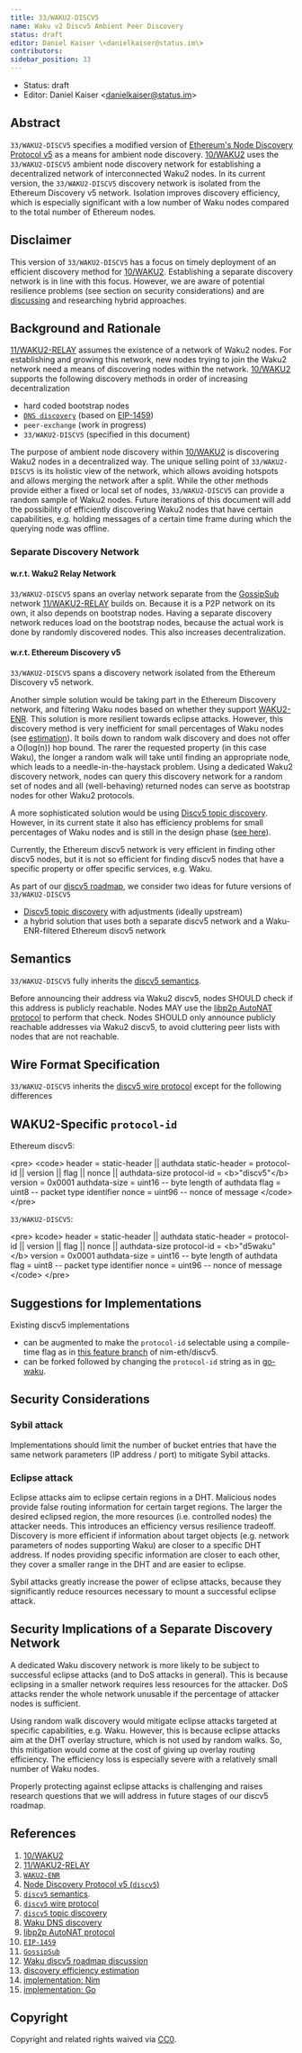 ```yaml
---
title: 33/WAKU2-DISCV5
name: Waku v2 Discv5 Ambient Peer Discovery
status: draft
editor: Daniel Kaiser \<danielkaiser@status.im\>
contributors:
sidebar_position: 33
---
```

- Status: draft
- Editor: Daniel Kaiser \<danielkaiser@status.im\>

## Abstract

`33/WAKU2-DISCV5` specifies a modified version of [Ethereum's Node Discovery Protocol v5](https://github.com/ethereum/devp2p/blob/master/discv5/discv5.md) as a means for ambient node discovery.
[10/WAKU2](../10/waku2.md) uses the `33/WAKU2-DISCV5` ambient node discovery network for establishing a decentralized network of interconnected Waku2 nodes.
In its current version, the `33/WAKU2-DISCV5` discovery network is isolated from the Ethereum Discovery v5 network.
Isolation improves discovery efficiency, which is especially significant with a low number of Waku nodes compared to the total number of Ethereum nodes.

## Disclaimer

This version of `33/WAKU2-DISCV5` has a focus on timely deployment of an efficient discovery method for [10/WAKU2](../10/waku2.md).
Establishing a separate discovery network is in line with this focus.
However, we are aware of potential resilience problems (see section on security considerations) and are [discussing](https://forum.vac.dev/t/waku-v2-discv5-roadmap-discussion/121/8)
and researching hybrid approaches.


## Background and Rationale

[11/WAKU2-RELAY](../11/relay.md) assumes the existence of a network of Waku2 nodes.
For establishing and growing this network, new nodes trying to join the Waku2 network need a means of discovering nodes within the network.
[10/WAKU2](../10/waku2.md) supports the following discovery methods in order of increasing decentralization

* hard coded bootstrap nodes
* [`DNS discovery`](https://rfc.vac.dev/spec/10/#discovery-domain) (based on [EIP-1459](https://eips.ethereum.org/EIPS/eip-1459))
* `peer-exchange` (work in progress)
* `33/WAKU2-DISCV5` (specified in this document)

The purpose of ambient node discovery within [10/WAKU2](../10/waku2.md) is discovering Waku2 nodes in a decentralized way.
The unique selling point of `33/WAKU2-DISCV5` is its holistic view of the network, which allows avoiding hotspots and allows merging the network after a split.
While the other methods provide either a fixed or local set of nodes, `33/WAKU2-DISCV5` can provide a random sample of Waku2 nodes.
Future iterations of this document will add the possibility of efficiently discovering Waku2 nodes that have certain capabilities, e.g. holding messages of a certain time frame during which the querying node was offline.

### Separate Discovery Network

#### w.r.t. Waku2 Relay Network

`33/WAKU2-DISCV5` spans an overlay network separate from the [GossipSub](https://github.com/libp2p/specs/blob/master/pubsub/gossipsub/README.md) network [11/WAKU2-RELAY](../11/relay.md) builds on.
Because it is a P2P network on its own, it also depends on bootstrap nodes.
Having a separate discovery network reduces load on the bootstrap nodes, because the actual work is done by randomly discovered nodes.
This also increases decentralization.


#### w.r.t. Ethereum Discovery v5

`33/WAKU2-DISCV5` spans a discovery network isolated from the Ethereum Discovery v5 network.

Another simple solution would be taking part in the Ethereum Discovery network, and filtering Waku nodes based on whether they support [WAKU2-ENR](https://github.com/waku-org/specs/blob/waku-RFC/standards/core/enr.md).
This solution is more resilient towards eclipse attacks.
However, this discovery method is very inefficient for small percentages of Waku nodes (see [estimation](https://forum.vac.dev/t/waku-v2-discv5-roadmap-discussion/121/8)).
It boils down to random walk discovery and does not offer a O(log(n)) hop bound.
The rarer the requested property (in this case Waku), the longer a random walk will take until finding an appropriate node, which leads to a needle-in-the-haystack problem.
Using a dedicated Waku2 discovery network, nodes can query this discovery network for a random set of nodes
and all (well-behaving) returned nodes can serve as bootstrap nodes for other Waku2 protocols.

A more sophisticated solution would be using [Discv5 topic discovery](https://github.com/ethereum/devp2p/blob/master/discv5/discv5-theory.md#topic-advertisement).
However, in its current state it also has efficiency problems for small percentages of Waku nodes and is still in the design phase ([see here](https://github.com/ethereum/devp2p/issues/199)).

Currently, the Ethereum discv5 network is very efficient in finding other discv5 nodes,
but it is not so efficient for finding discv5 nodes that have a specific property or offer specific services, e.g. Waku.

As part of our [discv5 roadmap](https://forum.vac.dev/t/waku-v2-discv5-roadmap-discussion/121), we consider two ideas for future versions of `33/WAKU2-DISCV5`

* [Discv5 topic discovery](https://github.com/ethereum/devp2p/blob/master/discv5/discv5-theory.md#topic-advertisement) with adjustments (ideally upstream)
* a hybrid solution that uses both a separate discv5 network and a Waku-ENR-filtered Ethereum discv5 network

## Semantics

`33/WAKU2-DISCV5` fully inherits the [discv5 semantics](https://github.com/ethereum/devp2p/blob/master/discv5/discv5-theory.md).

Before announcing their address via Waku2 discv5, nodes SHOULD check if this address is publicly reachable.
Nodes MAY use the [libp2p AutoNAT protocol](https://github.com/libp2p/specs/blob/master/autonat/README.md) to perform that check.
Nodes SHOULD only announce publicly reachable addresses via Waku2 discv5,
to avoid cluttering peer lists with nodes that are not reachable.

## Wire Format Specification

`33/WAKU2-DISCV5` inherits the [discv5 wire protocol](https://github.com/ethereum/devp2p/blob/master/discv5/discv5-wire.md) except for the following differences

## WAKU2-Specific `protocol-id`

Ethereum discv5:

\<pre\>
\<code\>
header        = static-header || authdata
static-header = protocol-id || version || flag || nonce || authdata-size
protocol-id   = \<b\>"discv5"\</b\>
version       = 0x0001
authdata-size = uint16    -- byte length of authdata
flag          = uint8     -- packet type identifier
nonce         = uint96    -- nonce of message
\</code\>
\</pre\>

`33/WAKU2-DISCV5`:

\<pre\>
kcode\>
header        = static-header || authdata
static-header = protocol-id || version || flag || nonce || authdata-size
protocol-id   = \<b\>"d5waku"\</b\>
version       = 0x0001
authdata-size = uint16    -- byte length of authdata
flag          = uint8     -- packet type identifier
nonce         = uint96    -- nonce of message
\</code\>
\</pre\>


## Suggestions for Implementations

Existing discv5 implementations

* can be augmented to make the `protocol-id` selectable using a compile-time flag as in [this feature branch](https://github.com/kaiserd/nim-eth/blob/add-selectable-protocol-id-static/eth/p2p/discoveryv5/encoding.nim#L34) of nim-eth/discv5.
* can be forked followed by changing the `protocol-id` string as in [go-waku](https://github.com/status-im/go-waku/blob/master/waku/v2/discv5/discover.go#L135-L137).


## Security Considerations

### Sybil attack

Implementations should limit the number of bucket entries that have the same network parameters (IP address / port) to mitigate Sybil attacks.

### Eclipse attack

Eclipse attacks aim to eclipse certain regions in a DHT.
Malicious nodes provide false routing information for certain target regions.
The larger the desired eclipsed region, the more resources (i.e. controlled nodes) the attacker needs.
This introduces an efficiency versus resilience tradeoff.
Discovery is more efficient if information about target objects (e.g. network parameters of nodes supporting Waku) are closer to a specific DHT address.
If nodes providing specific information are closer to each other, they cover a smaller range in the DHT and are easier to eclipse.

Sybil attacks greatly increase the power of eclipse attacks, because they significantly reduce resources necessary to mount a successful eclipse attack.

## Security Implications of a Separate Discovery Network

A dedicated Waku discovery network is more likely to be subject to successful eclipse attacks (and to DoS attacks in general).
This is because eclipsing in a smaller network requires less resources for the attacker.
DoS attacks render the whole network unusable if the percentage of attacker nodes is sufficient.

Using random walk discovery would mitigate eclipse attacks targeted at specific capabilities, e.g. Waku.
However, this is because eclipse attacks aim at the DHT overlay structure, which is not used by random walks.
So, this mitigation would come at the cost of giving up overlay routing efficiency.
The efficiency loss is especially severe with a relatively small number of Waku nodes.

Properly protecting against eclipse attacks is challenging and raises research questions that we will address in future stages of our discv5 roadmap.

## References

1. [10/WAKU2](../10/waku2.md)
1. [11/WAKU2-RELAY](../11/relay.md)
1. [`WAKU2-ENR`](https://github.com/waku-org/specs/blob/waku-RFC/standards/core/enr.md)
1. [Node Discovery Protocol v5 (`discv5`)](https://github.com/ethereum/devp2p/blob/master/discv5/discv5.md) 
1. [`discv5` semantics](https://github.com/ethereum/devp2p/blob/master/discv5/discv5-theory.md).
1. [`discv5` wire protocol](https://github.com/ethereum/devp2p/blob/master/discv5/discv5-wire.md) 
1. [`discv5` topic discovery](https://github.com/ethereum/devp2p/blob/master/discv5/discv5-theory.md#topic-advertisement)
1. [Waku DNS discovery](https://rfc.vac.dev/spec/10/#discovery-domain)
1. [libp2p AutoNAT protocol](https://github.com/libp2p/specs/blob/master/autonat/README.md)
1. [`EIP-1459`](https://eips.ethereum.org/EIPS/eip-1459)
1. [`GossipSub`](https://github.com/libp2p/specs/blob/master/pubsub/gossipsub/README.md)
1. [Waku discv5 roadmap discussion](https://forum.vac.dev/t/waku-v2-discv5-roadmap-discussion/121)
1. [discovery efficiency estimation](https://forum.vac.dev/t/waku-v2-discv5-roadmap-discussion/121/8)
1. [implementation: Nim](https://github.com/kaiserd/nim-eth/blob/add-selectable-protocol-id-static/eth/p2p/discoveryv5/encoding.nim)
1. [implementation: Go](https://github.com/status-im/go-waku/blob/master/waku/v2/discv5/discover.go)

## Copyright

Copyright and related rights waived via [CC0](https://creativecommons.org/publicdomain/zero/1.0/).
